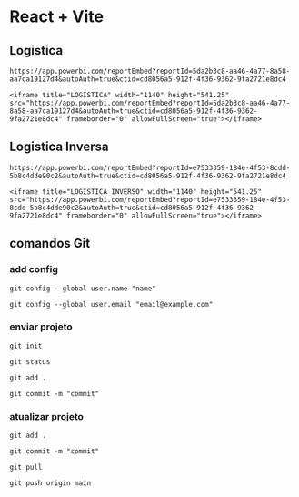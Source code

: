 # React + Vite



## Logistica

`https://app.powerbi.com/reportEmbed?reportId=5da2b3c8-aa46-4a77-8a58-aa7ca19127d4&autoAuth=true&ctid=cd8056a5-912f-4f36-9362-9fa2721e8dc4`

`<iframe title="LOGISTICA" width="1140" height="541.25" src="https://app.powerbi.com/reportEmbed?reportId=5da2b3c8-aa46-4a77-8a58-aa7ca19127d4&autoAuth=true&ctid=cd8056a5-912f-4f36-9362-9fa2721e8dc4" frameborder="0" allowFullScreen="true"></iframe>`


## Logistica Inversa

`https://app.powerbi.com/reportEmbed?reportId=e7533359-184e-4f53-8cdd-5b8c4dde90c2&autoAuth=true&ctid=cd8056a5-912f-4f36-9362-9fa2721e8dc4`

`<iframe title="LOGISTICA INVERSO" width="1140" height="541.25" src="https://app.powerbi.com/reportEmbed?reportId=e7533359-184e-4f53-8cdd-5b8c4dde90c2&autoAuth=true&ctid=cd8056a5-912f-4f36-9362-9fa2721e8dc4" frameborder="0" allowFullScreen="true"></iframe>`


## comandos Git

### add config

`git config --global user.name "name"`
    
`git config --global user.email "email@example.com"`

### enviar projeto

`git init`

`git status`

`git add .`

`git commit -m "commit"`

### atualizar projeto

`git add . `

`git commit -m "commit"`

`git pull`

`git push origin main`

